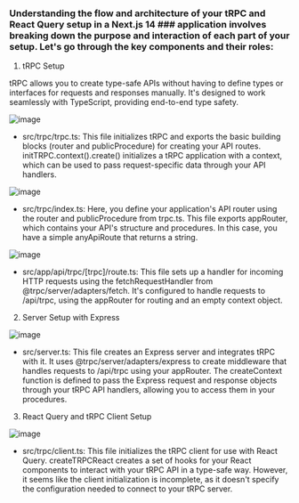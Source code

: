 ### Understanding the flow and architecture of your tRPC and React Query setup in a Next.js 14 ### application involves breaking down the purpose and interaction of each part of your setup. Let's go through the key components and their roles:
1. tRPC Setup

tRPC allows you to create type-safe APIs without having to define types or interfaces for requests and responses manually. It's designed to work seamlessly with TypeScript, providing end-to-end type safety.

![image](https://github.com/saadabban76/DigitalHippo/assets/115649011/de176928-e602-439a-9df5-7a24ef56616e)
- src/trpc/trpc.ts: This file initializes tRPC and exports the basic building blocks (router and publicProcedure) for creating your API routes. initTRPC.context().create() initializes a tRPC application with a context, which can be used to pass request-specific data through your API handlers.

![image](https://github.com/saadabban76/DigitalHippo/assets/115649011/6861c186-835e-47ad-b144-ccbb3d13d05e)
- src/trpc/index.ts: Here, you define your application's API router using the router and publicProcedure from trpc.ts. This file exports appRouter, which contains your API's structure and procedures. In this case, you have a simple anyApiRoute that returns a string.

![image](https://github.com/saadabban76/DigitalHippo/assets/115649011/49a58a32-22b2-4a54-9cca-c218d663cb7f)
- src/app/api/trpc/[trpc]/route.ts: This file sets up a handler for incoming HTTP requests using the fetchRequestHandler from @trpc/server/adapters/fetch. It's configured to handle requests to /api/trpc, using the appRouter for routing and an empty context object.

2. Server Setup with Express

![image](https://github.com/saadabban76/DigitalHippo/assets/115649011/7e0ff2f8-7dad-4b35-8911-56a19aa411d2)
- src/server.ts: This file creates an Express server and integrates tRPC with it. It uses @trpc/server/adapters/express to create middleware that handles requests to /api/trpc using your appRouter. The createContext function is defined to pass the Express request and response objects through your tRPC API handlers, allowing you to access them in your procedures.

3. React Query and tRPC Client Setup

![image](https://github.com/saadabban76/DigitalHippo/assets/115649011/c787aec9-fe43-4885-8e44-c572f0b5ca49)
- src/trpc/client.ts: This file initializes the tRPC client for use with React Query. createTRPCReact creates a set of hooks for your React components to interact with your tRPC API in a type-safe way. However, it seems like the client initialization is incomplete, as it doesn't specify the configuration needed to connect to your tRPC server.
